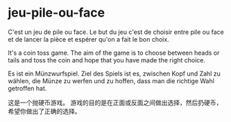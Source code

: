 # jeu-pile-ou-face
C'est un jeu de pile ou face.
Le but du jeu c'est de choisir entre pile ou face et de lancer la pièce et espérer qu'on a fait le bon choix.

It's a coin toss game.
The aim of the game is to choose between heads or tails and toss the coin and hope that you have made the right choice.

Es ist ein Münzwurfspiel.
Ziel des Spiels ist es, zwischen Kopf und Zahl zu wählen, die Münze zu werfen und zu hoffen, dass man die richtige Wahl getroffen hat.

这是一个抛硬币游戏。
游戏的目的是在正面或反面之间做出选择，然后扔硬币，希望你做出了正确的选择。
